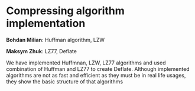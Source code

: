 # Compressing algorithm implementation
**Bohdan Milian**: Huffman algorithm, LZW

**Maksym Zhuk**: LZ77, Deflate

We have implemented Huffmnan, LZW, LZ77 algorithms and used combination of Huffman and LZ77 to create Deflate.
Although implemented algorithms are not as fast and efficient as they must be in real life usages, they show 
the basic structure of that algorithms

